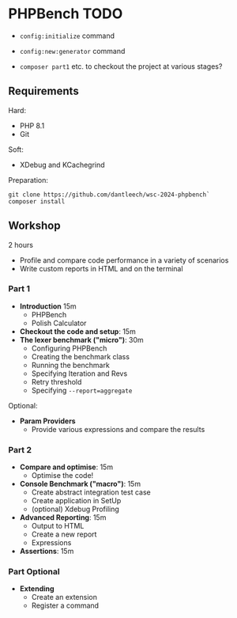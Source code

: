 # PHPBench TODO

- `config:initialize` command
- `config:new:generator` command

- `composer part1` etc. to checkout the project at various stages?

## Requirements

Hard:

- PHP 8.1
- Git

Soft:

- XDebug and KCachegrind

Preparation:

```
git clone https://github.com/dantleech/wsc-2024-phpbench`
composer install
```

## Workshop

2 hours

- Profile and compare code performance in a variety of scenarios
- Write custom reports in HTML and on the terminal

### Part 1

- **Introduction** 15m
	- PHPBench
	- Polish Calculator
- **Checkout the code and setup**: 15m
- **The lexer benchmark ("micro")**: 30m
	- Configuring PHPBench
	- Creating the benchmark class
	- Running the benchmark
	- Specifying Iteration and Revs
	- Retry threshold
	- Specifying `--report=aggregate`

Optional:

- **Param Providers**
    - Provide various expressions and compare the results

### Part 2

- **Compare and optimise**: 15m
    - Optimise the code!
- **Console Benchmark ("macro")**: 15m
	- Create abstract integration test case
	- Create application in SetUp
    - (optional) Xdebug Profiling
- **Advanced Reporting**: 15m
	- Output to HTML
	- Create a new report
	- Expressions
- **Assertions**: 15m

### Part Optional

- **Extending**
	- Create an extension
	- Register a command
